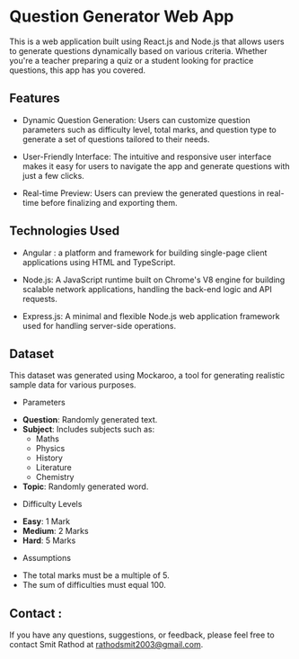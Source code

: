 # Question Generator Web App

This is a web application built using React.js and Node.js that allows users to generate questions dynamically based on various criteria. Whether you're a teacher preparing a quiz or a student looking for practice questions, this app has you covered.

## Features

* Dynamic Question Generation: Users can customize question parameters such as difficulty level, total marks, and question type to generate a set of questions tailored to their needs.

* User-Friendly Interface: The intuitive and responsive user interface makes it easy for users to navigate the app and generate questions with just a few clicks.

* Real-time Preview: Users can preview the generated questions in real-time before finalizing and exporting them. 

## Technologies Used

* Angular : a platform and framework for building single-page client applications using HTML and TypeScript.

* Node.js: A JavaScript runtime built on Chrome's V8 engine for building scalable network applications, handling the back-end logic and API requests.

* Express.js: A minimal and flexible Node.js web application framework used for handling server-side operations.

## Dataset

This dataset was generated using Mockaroo, a tool for generating realistic sample data for various purposes.

* Parameters

- **Question**: Randomly generated text.
- **Subject**: Includes subjects such as:
  - Maths
  - Physics
  - History
  - Literature
  - Chemistry
- **Topic**: Randomly generated word.

* Difficulty Levels

- **Easy**: 1 Mark
- **Medium**: 2 Marks
- **Hard**: 5 Marks

* Assumptions

- The total marks must be a multiple of 5.
- The sum of difficulties must equal 100.


## Contact :
If you have any questions, suggestions, or feedback, please feel free to contact Smit Rathod at rathodsmit2003@gmail.com.
